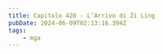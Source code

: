 ```yaml
---
title: Capitolo 420 - L’Arrivo di Zi Ling
pubDate: 2024-06-09T02:13:16.394Z
tags:
    - mga
---
```






